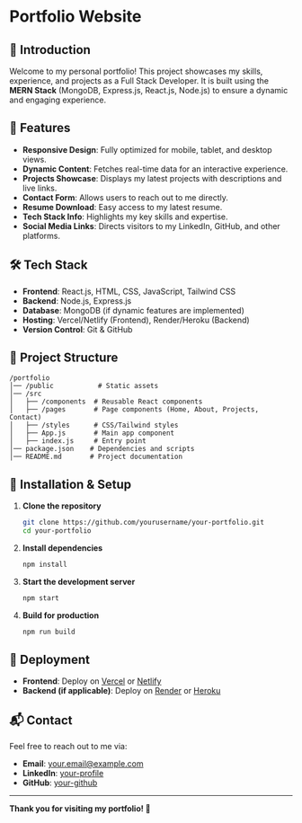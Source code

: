 # Portfolio Website

## 🚀 Introduction
Welcome to my personal portfolio! This project showcases my skills, experience, and projects as a Full Stack Developer. It is built using the **MERN Stack** (MongoDB, Express.js, React.js, Node.js) to ensure a dynamic and engaging experience.

## 🌟 Features
- **Responsive Design**: Fully optimized for mobile, tablet, and desktop views.
- **Dynamic Content**: Fetches real-time data for an interactive experience.
- **Projects Showcase**: Displays my latest projects with descriptions and live links.
- **Contact Form**: Allows users to reach out to me directly.
- **Resume Download**: Easy access to my latest resume.
- **Tech Stack Info**: Highlights my key skills and expertise.
- **Social Media Links**: Directs visitors to my LinkedIn, GitHub, and other platforms.

## 🛠️ Tech Stack
- **Frontend**: React.js, HTML, CSS, JavaScript, Tailwind CSS
- **Backend**: Node.js, Express.js
- **Database**: MongoDB (if dynamic features are implemented)
- **Hosting**: Vercel/Netlify (Frontend), Render/Heroku (Backend)
- **Version Control**: Git & GitHub

## 📂 Project Structure
```
/portfolio
│── /public           # Static assets
│── /src
│   ├── /components  # Reusable React components
│   ├── /pages       # Page components (Home, About, Projects, Contact)
│   ├── /styles      # CSS/Tailwind styles
│   ├── App.js       # Main app component
│   ├── index.js     # Entry point
│── package.json    # Dependencies and scripts
│── README.md       # Project documentation
```

## 🔧 Installation & Setup
1. **Clone the repository**
   ```bash
   git clone https://github.com/yourusername/your-portfolio.git
   cd your-portfolio
   ```

2. **Install dependencies**
   ```bash
   npm install
   ```

3. **Start the development server**
   ```bash
   npm start
   ```

4. **Build for production**
   ```bash
   npm run build
   ```

## 🚀 Deployment
- **Frontend**: Deploy on [Vercel](https://vercel.com/) or [Netlify](https://www.netlify.com/)
- **Backend (if applicable)**: Deploy on [Render](https://render.com/) or [Heroku](https://www.heroku.com/)

## 📬 Contact
Feel free to reach out to me via:
- **Email**: your.email@example.com
- **LinkedIn**: [your-profile](https://linkedin.com/in/your-profile)
- **GitHub**: [your-github](https://github.com/your-github)

---
**Thank you for visiting my portfolio! 🚀**

